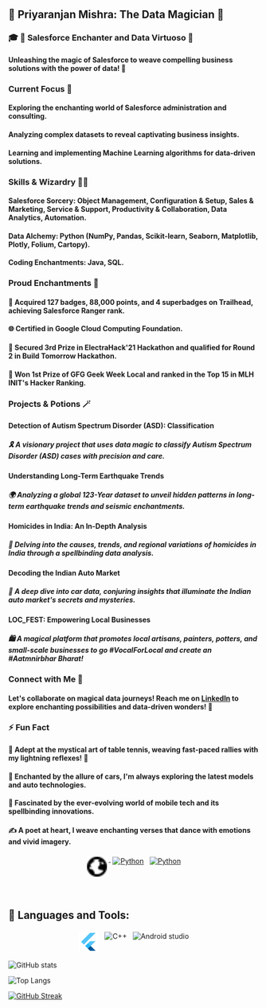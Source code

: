 ## 🌟 Priyaranjan Mishra: The Data Magician 🎩

### 🎓 🚀 Salesforce Enchanter and Data Virtuoso 🎯
#### Unleashing the magic of Salesforce to weave compelling business solutions with the power of data! 🌟

### Current Focus 🚀
#### Exploring the enchanting world of Salesforce administration and consulting.
#### Analyzing complex datasets to reveal captivating business insights.
#### Learning and implementing Machine Learning algorithms for data-driven solutions.

### Skills & Wizardry 🧙‍♂️
#### Salesforce Sorcery: Object Management, Configuration & Setup, Sales & Marketing, Service & Support, Productivity & Collaboration, Data Analytics, Automation.
#### Data Alchemy: Python (NumPy, Pandas, Scikit-learn, Seaborn, Matplotlib, Plotly, Folium, Cartopy).
#### Coding Enchantments: Java, SQL.

### Proud Enchantments 🌟
#### 🏅 Acquired 127 badges, 88,000 points, and 4 superbadges on Trailhead, achieving Salesforce Ranger rank.
#### 🌐 Certified in Google Cloud Computing Foundation.
#### 🥉 Secured 3rd Prize in ElectraHack'21 Hackathon and qualified for Round 2 in Build Tomorrow Hackathon.
#### 🥇 Won 1st Prize of GFG Geek Week Local and ranked in the Top 15 in MLH INIT's Hacker Ranking.

### Projects & Potions 🪄
#### Detection of Autism Spectrum Disorder (ASD): Classification
##### 🎗️ A visionary project that uses data magic to classify Autism Spectrum Disorder (ASD) cases with precision and care.
#### Understanding Long-Term Earthquake Trends
##### 🌍 Analyzing a global 123-Year dataset to unveil hidden patterns in long-term earthquake trends and seismic enchantments.
#### Homicides in India: An In-Depth Analysis
##### 🔎 Delving into the causes, trends, and regional variations of homicides in India through a spellbinding data analysis.
#### Decoding the Indian Auto Market
##### 🚗 A deep dive into car data, conjuring insights that illuminate the Indian auto market's secrets and mysteries.
#### LOC_FEST: Empowering Local Businesses
##### 🛍️ A magical platform that promotes local artisans, painters, potters, and small-scale businesses to go #VocalForLocal and create an #Aatmnirbhar Bharat!

### Connect with Me 💬
#### Let's collaborate on magical data journeys! Reach me on [LinkedIn](https://www.linkedin.com/in/priyaranjan--mishra/) to explore enchanting possibilities and data-driven wonders! 🌌

### ⚡ Fun Fact
#### 🏓 Adept at the mystical art of table tennis, weaving fast-paced rallies with my lightning reflexes! 🏓
#### 🚗 Enchanted by the allure of cars, I'm always exploring the latest models and auto technologies.
#### 📱 Fascinated by the ever-evolving world of mobile tech and its spellbinding innovations.
#### ✍️ A poet at heart, I weave enchanting verses that dance with emotions and vivid imagery.


<p align="center">
 <a href="https://priyam-op-007.github.io/" target="_blank" rel="noopener noreferrer"> <img src="https://raw.githubusercontent.com/iconic/open-iconic/master/svg/globe.svg" alt="Python" height="40" style="vertical-align:top; margin:4px"> </a>
 <a href="https://linkedin.com/in/priyaranjan--mishra" target="_blank" rel="noopener noreferrer"> <img src="https://cdn.jsdelivr.net/npm/simple-icons@v3/icons/linkedin.svg" alt="Python" height="40" style="vertical-align:top; margin:4px"></a>
 <a href="priyaranjanmishra000@gmail.com"> <img src="https://cdn.jsdelivr.net/npm/simple-icons@v3/icons/gmail.svg" alt="Python" height="40" style="vertical-align:top; margin:4px"></a>
</p>

<br />

## 🧰 Languages and Tools:
<p align="center">
<img src="https://raw.githubusercontent.com/github/explore/80688e429a7d4ef2fca1e82350fe8e3517d3494d/topics/flutter/flutter.png" alt="flutter" height="40" style="vertical-align:top; margin:4px">
<img src="https://raw.githubusercontent.com/github/explore/80688e429a7d4ef2fca1e82350fe8e3517d3494d/topics/c++/c++.png" alt="C++" height="40" style="vertical-align:top; margin:4px">
<img src="https://raw.githubusercontent.com/github/explore/80688e429a7d4ef2fca1e82350fe8e3517d3494d/topics/android-studio/android-studio-.png" alt="Android studio" height="40" style="vertical-align:top; margin:4px">
</p>

![GitHub stats](https://github-readme-stats.vercel.app/api?username=priyam-op-007&show_icons=true&theme=tokyonight)

![Top Langs](https://github-readme-stats.vercel.app/api/top-langs/?username=priyam-op-007&theme=tokyonight)

[![GitHub Streak](http://github-readme-streak-stats.herokuapp.com?user=priyam-op-007&theme=highcontrast&ring=DD2727&fire=DD2727&currStreakLabel=DD2727)](https://git.io/streak-stats)
